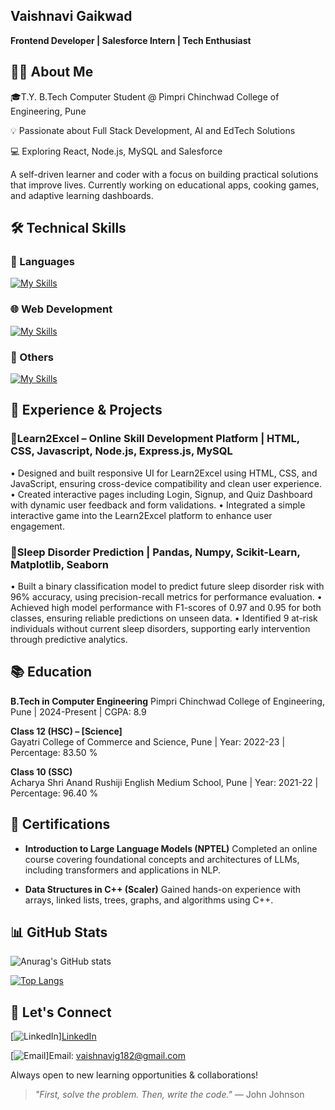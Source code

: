 ## Vaishnavi Gaikwad
**Frontend Developer | Salesforce Intern | Tech Enthusiast**

## 👩‍💻 About Me

🎓T.Y. B.Tech Computer Student @ Pimpri Chinchwad College of Engineering, Pune

💡 Passionate about Full Stack Development, AI and EdTech Solutions  

💻 Exploring React, Node.js, MySQL and Salesforce  

A self-driven learner and coder with a focus on building practical solutions that improve lives. Currently working on educational apps, cooking games, and adaptive learning dashboards.

## 🛠️ Technical Skills

### 📜 Languages  
[![My Skills](https://skillicons.dev/icons?i=cpp,py&theme=light)](https://skillicons.dev)

### 🌐 Web Development  
[![My Skills](https://skillicons.dev/icons?i=html,css,js,react,tailwind,bootstrap,vite,nodejs,npm,express,figma,postman,mysql,mongodb&theme=light)](https://skillicons.dev)
### 🧠 Others  
[![My Skills](https://skillicons.dev/icons?i=ai,tensorflow,sklearn,vscode,git,github&theme=light)](https://skillicons.dev)

## 💼 Experience & Projects 

### 🔹Learn2Excel – Online Skill Development Platform | HTML, CSS, Javascript, Node.js, Express.js, MySQL 
• Designed and built responsive UI for Learn2Excel using HTML, CSS, and JavaScript, ensuring 
cross-device compatibility and clean user experience. 
• Created interactive pages including Login, Signup, and Quiz Dashboard with dynamic user feedback 
and form validations. 
• Integrated a simple interactive game into the Learn2Excel platform to enhance user engagement. 

### 🔹Sleep Disorder Prediction | Pandas, Numpy, Scikit-Learn, Matplotlib, Seaborn 
• Built a binary classification model to predict future sleep disorder risk with 96% accuracy, using 
precision-recall metrics for performance evaluation. 
• Achieved high model performance with F1-scores of 0.97 and 0.95 for both classes, ensuring reliable 
predictions on unseen data. 
• Identified 9 at-risk individuals without current sleep disorders, supporting early intervention through 
predictive analytics.

## 📚 Education

**B.Tech in Computer Engineering**
Pimpri Chinchwad College of Engineering, Pune | 2024-Present | CGPA: 8.9

**Class 12 (HSC) – [Science]**  
Gayatri College of Commerce and Science, Pune | Year: 2022-23 | Percentage: 83.50 %

**Class 10 (SSC)**  
Acharya Shri Anand Rushiji English Medium School, Pune | Year: 2021-22 | Percentage: 96.40 %

## 📜 Certifications

- **Introduction to Large Language Models (NPTEL)**
Completed an online course covering foundational concepts and architectures of LLMs, including 
transformers and applications in NLP.

- **Data Structures in C++ (Scaler)**
Gained hands-on experience with arrays, linked lists, trees, graphs, and algorithms using C++. 

## 📊 GitHub Stats

![Anurag's GitHub stats](https://github-readme-stats.vercel.app/api?username=VaishnaviGaikwad182&show_icons=true)

[![Top Langs](https://github-readme-stats.vercel.app/api/top-langs/?username=VaishnaviGaikwad182&layout=donut)](https://github.com/VaishnaviGaikwad182/github-readme-stats)

## 🤝 Let's Connect

[![LinkedIn](https://img.shields.io/badge/LinkedIn-0077B5?style=for-the-badge&logo=linkedin&logoColor=white)][LinkedIn](https://www.linkedin.com/in/vaishnavi-gaikwad-675093294)

[![Email](https://img.shields.io/badge/Email-D14836?style=for-the-badge&logo=gmail&logoColor=white)]Email: vaishnavig182@gmail.com

Always open to new learning opportunities & collaborations!

> _"First, solve the problem. Then, write the code."_ — John Johnson






